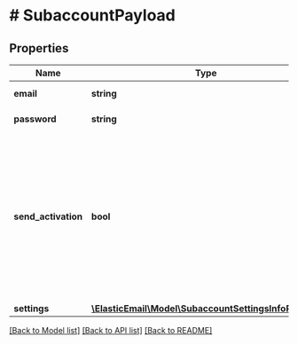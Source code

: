 # # SubaccountPayload

## Properties

Name | Type | Description | Notes
------------ | ------------- | ------------- | -------------
**email** | **string** | Proper email address. |
**password** | **string** | Current password. |
**send_activation** | **bool** | True, if you want to send activation email to this Account to confirm the creation of a new SubAccount. Otherwise, false (SubAccount will immediately be Active). | [optional]
**settings** | [**\ElasticEmail\Model\SubaccountSettingsInfoPayload**](SubaccountSettingsInfoPayload.md) |  | [optional]

[[Back to Model list]](../../README.md#models) [[Back to API list]](../../README.md#endpoints) [[Back to README]](../../README.md)
